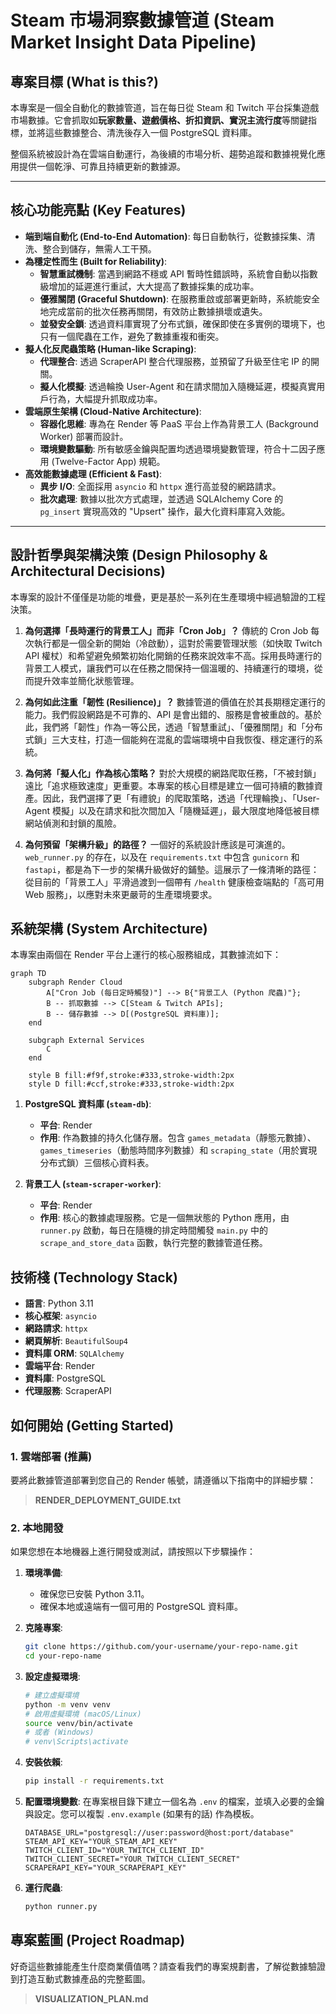 # Steam 市場洞察數據管道 (Steam Market Insight Data Pipeline)

## 專案目標 (What is this?)

本專案是一個全自動化的數據管道，旨在每日從 Steam 和 Twitch 平台採集遊戲市場數據。它會抓取如**玩家數量、遊戲價格、折扣資訊、實況主流行度**等關鍵指標，並將這些數據整合、清洗後存入一個 PostgreSQL 資料庫。

整個系統被設計為在雲端自動運行，為後續的市場分析、趨勢追蹤和數據視覺化應用提供一個乾淨、可靠且持續更新的數據源。

---

## 核心功能亮點 (Key Features)

*   **端到端自動化 (End-to-End Automation)**: 每日自動執行，從數據採集、清洗、整合到儲存，無需人工干預。
*   **為穩定性而生 (Built for Reliability)**:
    *   **智慧重試機制**: 當遇到網路不穩或 API 暫時性錯誤時，系統會自動以指數級增加的延遲進行重試，大大提高了數據採集的成功率。
    *   **優雅關閉 (Graceful Shutdown)**: 在服務重啟或部署更新時，系統能安全地完成當前的批次任務再關閉，有效防止數據損壞或遺失。
    *   **並發安全鎖**: 透過資料庫實現了分布式鎖，確保即使在多實例的環境下，也只有一個爬蟲在工作，避免了數據重複和衝突。
*   **擬人化反爬蟲策略 (Human-like Scraping)**:
    *   **代理整合**: 透過 ScraperAPI 整合代理服務，並預留了升級至住宅 IP 的開關。
    *   **擬人化模擬**: 透過輪換 User-Agent 和在請求間加入隨機延遲，模擬真實用戶行為，大幅提升抓取成功率。
*   **雲端原生架構 (Cloud-Native Architecture)**:
    *   **容器化思維**: 專為在 Render 等 PaaS 平台上作為背景工人 (Background Worker) 部署而設計。
    *   **環境變數驅動**: 所有敏感金鑰與配置均透過環境變數管理，符合十二因子應用 (Twelve-Factor App) 規範。
*   **高效能數據處理 (Efficient & Fast)**:
    *   **異步 I/O**: 全面採用 `asyncio` 和 `httpx` 進行高並發的網路請求。
    *   **批次處理**: 數據以批次方式處理，並透過 SQLAlchemy Core 的 `pg_insert` 實現高效的 "Upsert" 操作，最大化資料庫寫入效能。

---

## 設計哲學與架構決策 (Design Philosophy & Architectural Decisions)

本專案的設計不僅僅是功能的堆疊，更是基於一系列在生產環境中經過驗證的工程決策。

1.  **為何選擇「長時運行的背景工人」而非「Cron Job」？**
    傳統的 Cron Job 每次執行都是一個全新的開始（冷啟動），這對於需要管理狀態（如快取 Twitch API 權杖）和希望避免頻繁初始化開銷的任務來說效率不高。採用長時運行的背景工人模式，讓我們可以在任務之間保持一個溫暖的、持續運行的環境，從而提升效率並簡化狀態管理。

2.  **為何如此注重「韌性 (Resilience)」？**
    數據管道的價值在於其長期穩定運行的能力。我們假設網路是不可靠的、API 是會出錯的、服務是會被重啟的。基於此，我們將「韌性」作為一等公民，透過「智慧重試」、「優雅關閉」和「分布式鎖」三大支柱，打造一個能夠在混亂的雲端環境中自我恢復、穩定運行的系統。

3.  **為何將「擬人化」作為核心策略？**
    對於大規模的網路爬取任務，「不被封鎖」遠比「追求極致速度」更重要。本專案的核心目標是建立一個可持續的數據資產。因此，我們選擇了更「有禮貌」的爬取策略，透過「代理輪換」、「User-Agent 模擬」以及在請求和批次間加入「隨機延遲」，最大限度地降低被目標網站偵測和封鎖的風險。

4.  **為何預留「架構升級」的路徑？**
    一個好的系統設計應該是可演進的。`web_runner.py` 的存在，以及在 `requirements.txt` 中包含 `gunicorn` 和 `fastapi`，都是為下一步的架構升級做好的鋪墊。這展示了一條清晰的路徑：從目前的「背景工人」平滑過渡到一個帶有 `/health` 健康檢查端點的「高可用 Web 服務」，以應對未來更嚴苛的生產環境要求。

## 系統架構 (System Architecture)

本專案由兩個在 Render 平台上運行的核心服務組成，其數據流如下：

```mermaid
graph TD
    subgraph Render Cloud
        A["Cron Job (每日定時觸發)"] --> B{"背景工人 (Python 爬蟲)"};
        B -- 抓取數據 --> C[Steam & Twitch APIs];
        B -- 儲存數據 --> D[(PostgreSQL 資料庫)];
    end

    subgraph External Services
        C
    end

    style B fill:#f9f,stroke:#333,stroke-width:2px
    style D fill:#ccf,stroke:#333,stroke-width:2px
```

1.  **PostgreSQL 資料庫 (`steam-db`)**:
    *   **平台**: Render
    *   **作用**: 作為數據的持久化儲存層。包含 `games_metadata`（靜態元數據）、`games_timeseries`（動態時間序列數據）和 `scraping_state`（用於實現分布式鎖）三個核心資料表。

2.  **背景工人 (`steam-scraper-worker`)**:
    *   **平台**: Render
    *   **作用**: 核心的數據處理服務。它是一個無狀態的 Python 應用，由 `runner.py` 啟動，每日在隨機的排定時間觸發 `main.py` 中的 `scrape_and_store_data` 函數，執行完整的數據管道任務。

## 技術棧 (Technology Stack)

*   **語言**: Python 3.11
*   **核心框架**: `asyncio`
*   **網路請求**: `httpx`
*   **網頁解析**: `BeautifulSoup4`
*   **資料庫 ORM**: `SQLAlchemy`
*   **雲端平台**: Render
*   **資料庫**: PostgreSQL
*   **代理服務**: ScraperAPI

## 如何開始 (Getting Started)

### 1. 雲端部署 (推薦)

要將此數據管道部署到您自己的 Render 帳號，請遵循以下指南中的詳細步驟：

> **RENDER_DEPLOYMENT_GUIDE.txt**

### 2. 本地開發

如果您想在本地機器上進行開發或測試，請按照以下步驟操作：

1.  **環境準備**:
    *   確保您已安裝 Python 3.11。
    *   確保本地或遠端有一個可用的 PostgreSQL 資料庫。

2.  **克隆專案**:
    ```bash
    git clone https://github.com/your-username/your-repo-name.git
    cd your-repo-name
    ```

3.  **設定虛擬環境**:
    ```bash
    # 建立虛擬環境
    python -m venv venv
    # 啟用虛擬環境 (macOS/Linux)
    source venv/bin/activate
    # 或者 (Windows)
    # venv\Scripts\activate
    ```

4.  **安裝依賴**:
    ```bash
    pip install -r requirements.txt
    ```

5.  **配置環境變數**:
    在專案根目錄下建立一個名為 `.env` 的檔案，並填入必要的金鑰與設定。您可以複製 `.env.example` (如果有的話) 作為模板。
    ```env
    DATABASE_URL="postgresql://user:password@host:port/database"
    STEAM_API_KEY="YOUR_STEAM_API_KEY"
    TWITCH_CLIENT_ID="YOUR_TWITCH_CLIENT_ID"
    TWITCH_CLIENT_SECRET="YOUR_TWITCH_CLIENT_SECRET"
    SCRAPERAPI_KEY="YOUR_SCRAPERAPI_KEY"
    ```

6.  **運行爬蟲**:
    ```bash
    python runner.py
    ```

## 專案藍圖 (Project Roadmap)

好奇這些數據能產生什麼商業價值嗎？請查看我們的專案規劃書，了解從數據驗證到打造互動式數據產品的完整藍圖。

> **VISUALIZATION_PLAN.md**